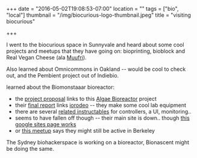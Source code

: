 +++
date = "2016-05-02T19:08:53-07:00"
location = ""
tags = ["bio", "local"]
thumbnail = "/img/biocurious-logo-thumbnail.jpeg"
title = "visiting biocurious"

+++

I went to the biocurious space in Sunnyvale
and heard about some cool projects and meetups that they have going on:
bioprinting, bioblock and Real Vegan Cheese (ala [Muufri](http://www.muufri.com/)).

<!--more-->

Also learned about Omnicommons in Oakland -- would be cool to check out,
and the Pembient project out of Indiebio.

learned about the Biomonstaaar bioreactor:

* the [project proposal](http://www.spacegambit.org/files/project_proposals/BioMONSTAAAR.pdf)
links to this [Algae Bioreactor](http://www.inventgeek.com/category/algae/) project
* their [final report](http://www.spacegambit.org/files/reports/BioMONSTAAAR.pdf) links
[iorodeo](http://iorodeo.com/) -- they make some cool lab equipment
* there are several [related instructables](http://www.instructables.com/id/Biomonstaaar/)
for controllers, a UI, monitoring..
* seems to have fallen off though -- their main site is down..
though [this google sites page works](https://sites.google.com/site/biomonstaaar/)
* or [this meetup](http://www.meetup.com/Berkeley-Biolabs/events/165489532/)
says they might still be active in Berkeley

The Sydney biohackerspace is working on a bioreactor, Bionascent might be doing the same.
